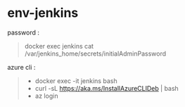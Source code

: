 # env-jenkins

password :
>docker exec jenkins cat /var/jenkins_home/secrets/initialAdminPassword

azure cli :
> * docker exec -it jenkins bash
> * curl -sL https://aka.ms/InstallAzureCLIDeb | bash
> * az login
